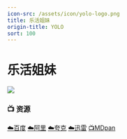 ```yaml
---
icon-src: /assets/icon/yolo-logo.png
title: 乐活姐妹
origin-title: YOLO
sort: 100
---
```

# 乐活姐妹

![](/assets/image/YOLO.jpg)

### 📺 资源

[☁️百度](https://pan.baidu.com/s/1FzHK7EMf-NdhZOZV6kgYqw?pwd=u1n8) [☁️阿里](https://www.alipan.com/s/ffyae2vYgQu) [☁️夸克](https://pan.quark.cn/s/44e6f8c14c48) [☁️迅雷](https://pan.xunlei.com/s/VOOI3UTODEQcHd-n40zUGrg1A1?pwd=fait#) [📺MDpan](https://pan.mdsub.top/%E6%8A%B9%E5%8E%BB%E9%87%8D%E6%9D%A5)